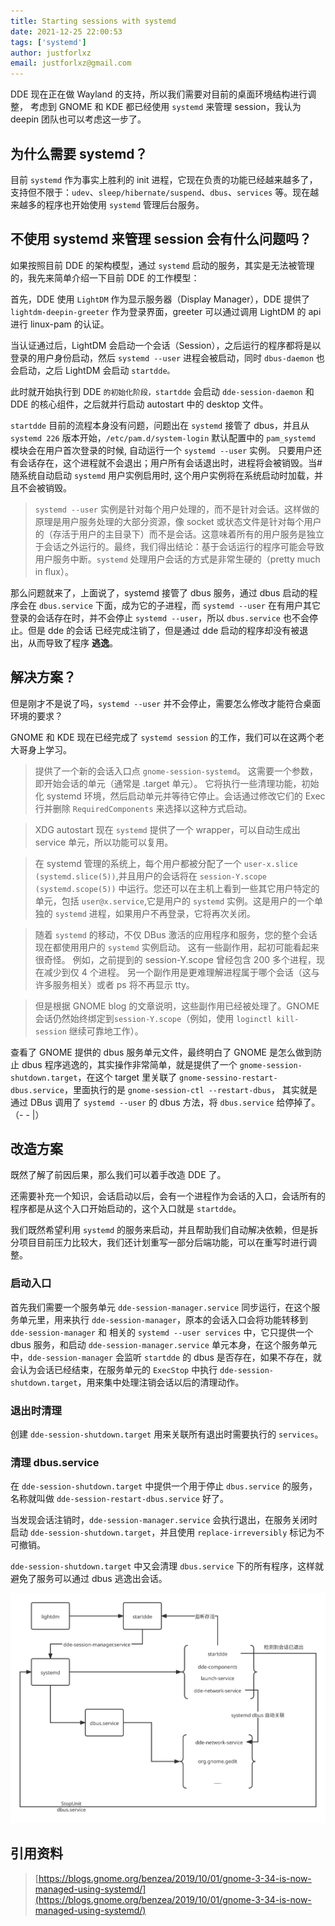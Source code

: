 ```yaml
---
title: Starting sessions with systemd
date: 2021-12-25 22:00:53
tags: ['systemd']
author: justforlxz
email: justforlxz@gmail.com
---
```


DDE 现在正在做 Wayland 的支持，所以我们需要对目前的桌面环境结构进行调整，
考虑到 GNOME 和 KDE 都已经使用 `systemd` 来管理 session，我认为 deepin 团队也可以考虑这一步了。

## 为什么需要 systemd？

目前 `systemd` 作为事实上胜利的 init 进程，它现在负责的功能已经越来越多了，支持但不限于：`udev`、`sleep/hibernate/suspend`、`dbus`、`services` 等。现在越来越多的程序也开始使用 `systemd` 管理后台服务。

## 不使用 systemd 来管理 session 会有什么问题吗？

如果按照目前 DDE 的架构模型，通过 `systemd` 启动的服务，其实是无法被管理的，我先来简单介绍一下目前 DDE 的工作模型：

首先，DDE 使用 `LightDM` 作为显示服务器（Display Manager），DDE 提供了 `lightdm-deepin-greeter` 作为登录界面，greeter 可以通过调用 LightDM 的 api 进行 linux-pam 的认证。

当认证通过后，LightDM 会启动一个会话（Session），之后运行的程序都将是以登录的用户身份启动，然后 `systemd --user` 进程会被启动，同时 `dbus-daemon` 也会启动，之后 LightDM 会启动 `startdde。`

此时就开始执行到 DDE `的初始化阶段，startdde` 会启动 `dde-session-daemon` 和 DDE 的核心组件，之后就并行启动 autostart 中的 desktop 文件。

`startdde` 目前的流程本身没有问题，问题出在 `systemd` 接管了 dbus，并且从 `systemd 226` 版本开始，`/etc/pam.d/system-login` 默认配置中的 `pam_systemd` 模块会在用户首次登录的时候, 自动运行一个 `systemd --user` 实例。 只要用户还有会话存在，这个进程就不会退出；用户所有会话退出时，进程将会被销毁。当#随系统自动启动 `systemd` 用户实例启用时, 这个用户实例将在系统启动时加载，并且不会被销毁。

> `systemd --user` 实例是针对每个用户处理的，而不是针对会话。这样做的原理是用户服务处理的大部分资源，像 socket 或状态文件是针对每个用户的（存活于用户的主目录下）而不是会话。这意味着所有的用户服务是独立于会话之外运行的。最终，我们得出结论：基于会话运行的程序可能会导致用户服务中断。`systemd` 处理用户会话的方式是非常生硬的（pretty much in flux）。

那么问题就来了，上面说了，systemd 接管了 dbus 服务，通过 dbus 启动的程序会在 `dbus.service` 下面，成为它的子进程，而 `systemd --user` 在有用户其它登录的会话存在时，并不会停止 `systemd --user`，所以 `dbus.service` 也不会停止。但是 dde 的会话
已经完成注销了，但是通过 dde 启动的程序却没有被退出，从而导致了程序 **逃逸**。

## 解决方案？

但是刚才不是说了吗，`systemd --user` 并不会停止，需要怎么修改才能符合桌面环境的要求？

GNOME 和 KDE 现在已经完成了 `systemd session` 的工作，我们可以在这两个老大哥身上学习。

> 提供了一个新的会话入口点 `gnome-session-systemd`。 这需要一个参数，即开始会话的单元（通常是 .target 单元）。 它将执行一些清理功能，初始化 systemd 环境，然后启动单元并等待它停止。会话通过修改它们的 Exec 行并删除 `RequiredComponents` 来选择以这种方式启动。

> XDG autostart 现在 `systemd` 提供了一个 wrapper，可以自动生成出 service 单元，所以功能可以复用。

> 在 systemd 管理的系统上，每个用户都被分配了一个 `user-x.slice (systemd.slice(5))`,并且用户的会话将在 `session-Y.scope (systemd.scope(5))` 中运行。您还可以在主机上看到一些其它用户特定的单元，包括 `user@x.service`,它是用户的 `systemd` 实例。这是用户的一个单独的 `systemd` 进程，如果用户不再登录，它将再次关闭。

> 随着 `systemd` 的移动，不仅 DBus 激活的应用程序和服务，您的整个会话现在都使用用户的 `systemd` 实例启动。 这有一些副作用，起初可能看起来很奇怪。 例如，之前提到的 session-Y.scope 曾经包含 200 多个进程，现在减少到仅 4 个进程。 另一个副作用是更难理解进程属于哪个会话（这与许多服务相关）或者 ps 将不再显示 tty。

> 但是根据 GNOME blog 的文章说明，这些副作用已经被处理了。GNOME会话仍然始终绑定到`session-Y.scope`（例如，使用 `loginctl kill-session` 继续可靠地工作）。

查看了 GNOME 提供的 dbus 服务单元文件，最终明白了 GNOME 是怎么做到防止 dbus 程序逃逸的，其实操作非常简单，就是提供了一个 `gnome-session-shutdown.target`，在这个 target 里关联了 `gnome-sessino-restart-dbus.service`，里面执行的是 `gnome-session-ctl --restart-dbus`，
其实就是通过 DBus 调用了 `systemd --user` 的 dbus 方法，将 `dbus.service` 给停掉了。（- - |）

## 改造方案

既然了解了前因后果，那么我们可以着手改造 DDE 了。

还需要补充一个知识，会话启动以后，会有一个进程作为会话的入口，会话所有的程序都是从这个入口开始启动的，这个入口就是 `startdde`。

我们既然希望利用 `systemd` 的服务来启动，并且帮助我们自动解决依赖，但是拆分项目目前压力比较大，我们还计划重写一部分后端功能，可以在重写时进行调整。

### 启动入口

首先我们需要一个服务单元 `dde-session-manager.service` 同步运行，在这个服务单元里，用来执行 `dde-session-manager`，原本的会话入口会将功能转移到 `dde-session-manager` 和 相关的 `systemd --user services` 中，它只提供一个 dbus 服务，和启动 `dde-session-manager.service` 单元本身，在这个服务单元中，`dde-session-manager` 会监听 `startdde` 的 dbus 是否存在，如果不存在，就会认为会话已经结束，在服务单元的 `ExecStop` 中执行 `dde-session-shutdown.target`，用来集中处理注销会话以后的清理动作。

### 退出时清理

创建 `dde-session-shutdown.target` 用来关联所有退出时需要执行的 `services`。

### 清理 dbus.service

在 `dde-session-shutdown.target` 中提供一个用于停止 `dbus.service` 的服务，名称就叫做 `dde-session-restart-dbus.service` 好了。

当发现会话注销时，`dde-session-manager.service` 会执行退出，在服务关闭时启动 `dde-session-shutdown.target`，并且使用 `replace-irreversibly` 标记为不可撤销。

`dde-session-shutdown.target` 中又会清理 `dbus.service` 下的所有程序，这样就避免了服务可以通过 dbus 逃逸出会话。

<center>

![](Starting-sessions-with-systemd/model.svg)

</center>

## 引用资料

> [https://blogs.gnome.org/benzea/2019/10/01/gnome-3-34-is-now-managed-using-systemd/](https://blogs.gnome.org/benzea/2019/10/01/gnome-3-34-is-now-managed-using-systemd/)
